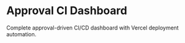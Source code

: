# Approval CI Dashboard

Complete approval-driven CI/CD dashboard with Vercel deployment automation.
